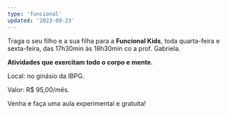 ```yaml
---
type: 'funcional'
updated: '2023-09-23'
---
```


Traga o seu filho e a sua filha para a **Funcional Kids**, toda quarta-feira e sexta-feira, das 17h30min às 18h30min co a prof. Gabriela.

**Atividades que exercitam todo o corpo e mente.**

Local: no ginásio da IBPG.

Valor: R$ 95,00/mês.

Venha e faça uma aula experimental e gratuita!